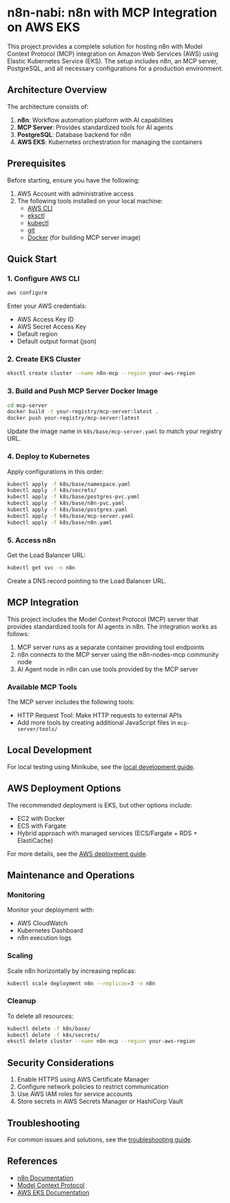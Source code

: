 # n8n-nabi: n8n with MCP Integration on AWS EKS

This project provides a complete solution for hosting n8n with Model Context Protocol (MCP) integration on Amazon Web Services (AWS) using Elastic Kubernetes Service (EKS). The setup includes n8n, an MCP server, PostgreSQL, and all necessary configurations for a production environment.

## Architecture Overview

The architecture consists of:

1. **n8n**: Workflow automation platform with AI capabilities
2. **MCP Server**: Provides standardized tools for AI agents
3. **PostgreSQL**: Database backend for n8n
4. **AWS EKS**: Kubernetes orchestration for managing the containers

## Prerequisites

Before starting, ensure you have the following:

1. AWS Account with administrative access
2. The following tools installed on your local machine:
   - [AWS CLI](https://aws.amazon.com/cli/)
   - [eksctl](https://eksctl.io/)
   - [kubectl](https://kubernetes.io/docs/tasks/tools/)
   - [git](https://git-scm.com/)
   - [Docker](https://www.docker.com/) (for building MCP server image)

## Quick Start

### 1. Configure AWS CLI

```bash
aws configure
```

Enter your AWS credentials:

- AWS Access Key ID
- AWS Secret Access Key
- Default region
- Default output format (json)

### 2. Create EKS Cluster

```bash
eksctl create cluster --name n8n-mcp --region your-aws-region
```

### 3. Build and Push MCP Server Docker Image

```bash
cd mcp-server
docker build -t your-registry/mcp-server:latest .
docker push your-registry/mcp-server:latest
```

Update the image name in `k8s/base/mcp-server.yaml` to match your registry URL.

### 4. Deploy to Kubernetes

Apply configurations in this order:

```bash
kubectl apply -f k8s/base/namespace.yaml
kubectl apply -f k8s/secrets/
kubectl apply -f k8s/base/postgres-pvc.yaml
kubectl apply -f k8s/base/n8n-pvc.yaml
kubectl apply -f k8s/base/postgres.yaml
kubectl apply -f k8s/base/mcp-server.yaml
kubectl apply -f k8s/base/n8n.yaml
```

### 5. Access n8n

Get the Load Balancer URL:

```bash
kubectl get svc -n n8n
```

Create a DNS record pointing to the Load Balancer URL.

## MCP Integration

This project includes the Model Context Protocol (MCP) server that provides standardized tools for AI agents in n8n. The integration works as follows:

1. MCP server runs as a separate container providing tool endpoints
2. n8n connects to the MCP server using the n8n-nodes-mcp community node
3. AI Agent node in n8n can use tools provided by the MCP server

### Available MCP Tools

The MCP server includes the following tools:

- HTTP Request Tool: Make HTTP requests to external APIs
- Add more tools by creating additional JavaScript files in `mcp-server/tools/`

## Local Development

For local testing using Minikube, see the [local development guide](docs/local-development.md).

## AWS Deployment Options

The recommended deployment is EKS, but other options include:

- EC2 with Docker
- ECS with Fargate
- Hybrid approach with managed services (ECS/Fargate + RDS + ElastiCache)

For more details, see the [AWS deployment guide](docs/aws-deployment.md).

## Maintenance and Operations

### Monitoring

Monitor your deployment with:

- AWS CloudWatch
- Kubernetes Dashboard
- n8n execution logs

### Scaling

Scale n8n horizontally by increasing replicas:

```bash
kubectl scale deployment n8n --replicas=3 -n n8n
```

### Cleanup

To delete all resources:

```bash
kubectl delete -f k8s/base/
kubectl delete -f k8s/secrets/
eksctl delete cluster --name n8n-mcp --region your-aws-region
```

## Security Considerations

1. Enable HTTPS using AWS Certificate Manager
2. Configure network policies to restrict communication
3. Use AWS IAM roles for service accounts
4. Store secrets in AWS Secrets Manager or HashiCorp Vault

## Troubleshooting

For common issues and solutions, see the [troubleshooting guide](docs/troubleshooting.md).

## References

- [n8n Documentation](https://docs.n8n.io/)
- [Model Context Protocol](https://modelcontextprotocol.io/)
- [AWS EKS Documentation](https://docs.aws.amazon.com/eks/)
